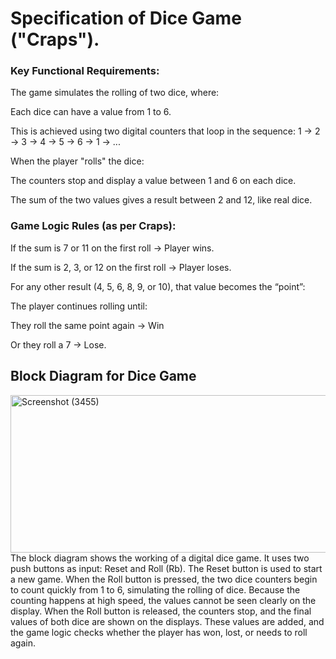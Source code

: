 # Specification of Dice Game ("Craps").
### Key Functional Requirements:
The game simulates the rolling of two dice, where:

Each dice can have a value from 1 to 6.

This is achieved using two digital counters that loop in the sequence:
1 → 2 → 3 → 4 → 5 → 6 → 1 → ...

When the player "rolls" the dice:

The counters stop and display a value between 1 and 6 on each dice.

The sum of the two values gives a result between 2 and 12, like real dice.

### Game Logic Rules (as per Craps):
If the sum is 7 or 11 on the first roll → Player wins.

If the sum is 2, 3, or 12 on the first roll → Player loses.

For any other result (4, 5, 6, 8, 9, or 10), that value becomes the “point”:

The player continues rolling until:

They roll the same point again → Win

Or they roll a 7 → Lose.    

## Block Diagram for Dice Game
<img width="622" height="252" alt="Screenshot (3455)" src="https://github.com/user-attachments/assets/cc971dfc-5575-4d0c-b779-ce2c96160841" />
The block diagram shows the working of a digital dice game. It uses two push buttons as input: Reset and Roll (Rb). The Reset button is used to start a new game. When the Roll button is pressed, the two dice counters begin to count quickly from 1 to 6, simulating the rolling of dice. Because the counting happens at high speed, the values cannot be seen clearly on the display. When the Roll button is released, the counters stop, and the final values of both dice are shown on the displays. These values are added, and the game logic checks whether the player has won, lost, or needs to roll again.


